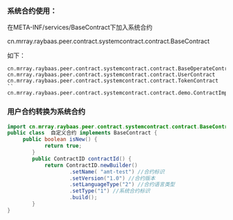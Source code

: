 ### 系统合约使用：
在META-INF/services/BaseContract下加入系统合约

cn.mrray.raybaas.peer.contract.systemcontract.contract.BaseContract

如下：
```
cn.mrray.raybaas.peer.contract.systemcontract.contract.BaseOperateContract
cn.mrray.raybaas.peer.contract.systemcontract.contract.UserContract
cn.mrray.raybaas.peer.contract.systemcontract.contract.TokenContract
``
cn.mrray.raybaas.peer.contract.systemcontract.contract.demo.ContractImpl
```

### 用户合约转换为系统合约

```java
import cn.mrray.raybaas.peer.contract.systemcontract.contract.BaseContract;
public class  自定义合约 implements BaseContract {
     public boolean isNew() {
            return true;
        }
        public ContractID contractId() {
            return ContractID.newBuilder()
                    .setName( "amt-test") //合约标识
                    .setVersion("1.0") //合约版本
                    .setLanguageType("2") //合约语言类型
                    .setType("1") //系统合约标识
                    .build();
        }
}
```


